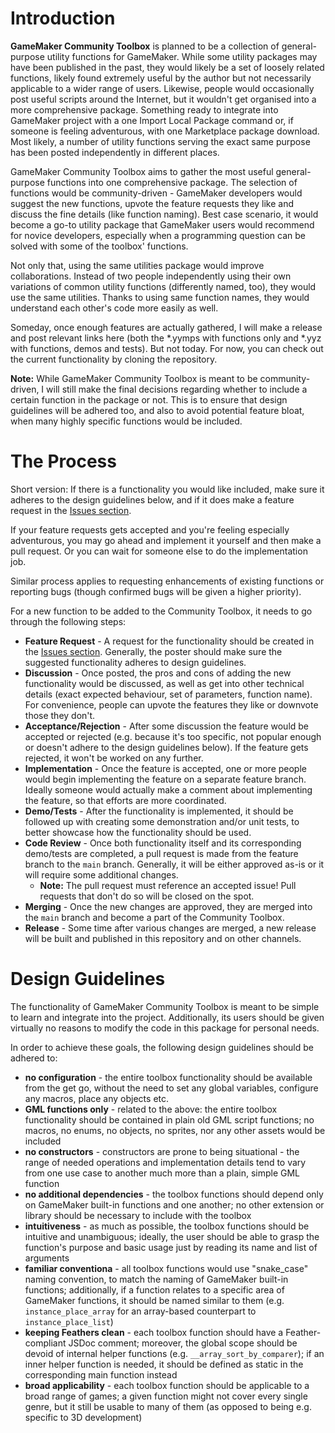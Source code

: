 # Introduction
**GameMaker Community Toolbox** is planned to be a collection of general-purpose utility functions for GameMaker. While some utility packages may have been published in the past, they would likely be a set of loosely related functions, likely found extremely useful by the author but not necessarily applicable to a wider range of users. Likewise, people would occasionally post useful scripts around the Internet, but it wouldn't get organised into a more comprehensive package. Something ready to integrate into GameMaker project with a one Import Local Package command or, if someone is feeling adventurous, with one Marketplace package download. Most likely, a number of utility functions serving the exact same purpose has been posted independently in different places.

GameMaker Community Toolbox aims to gather the most useful general-purpose functions into one comprehensive package. The selection of functions would be community-driven - GameMaker developers would suggest the new functions, upvote the feature requests they like and discuss the fine details (like function naming). Best case scenario, it would become a go-to utility package that GameMaker users would recommend for novice developers, especially when a programming question can be solved with some of the toolbox' functions.

Not only that, using the same utilities package would improve collaborations. Instead of two people independently using their own variations of common utility functions (differently named, too), they would use the same utilities. Thanks to using same function names, they would understand each other's code more easily as well.

Someday, once enough features are actually gathered, I will make a release and post relevant links here (both the \*.yymps with functions only and \*.yyz with functions, demos and tests). But not today. For now, you can check out the current functionality by cloning the repository.

**Note:** While GameMaker Community Toolbox is meant to be community-driven, I will still make the final decisions regarding whether to include a certain function in the package or not. This is to ensure that design guidelines will be adhered too, and also to avoid potential feature bloat, when many highly specific functions would be included.

# The Process

Short version: If there is a functionality you would like included, make sure it adheres to the design guidelines below, and if it does make a feature request in the [Issues section](https://github.com/Alphish/gm-community-toolbox/issues).

If your feature requests gets accepted and you're feeling especially adventurous, you may go ahead and implement it yourself and then make a pull request. Or you can wait for someone else to do the implementation job.

Similar process applies to requesting enhancements of existing functions or reporting bugs (though confirmed bugs will be given a higher priority).

For a new function to be added to the Community Toolbox, it needs to go through the following steps:
- **Feature Request** - A request for the functionality should be created in the [Issues section](https://github.com/Alphish/gm-community-toolbox/issues). Generally, the poster should make sure the suggested functionality adheres to design guidelines.
- **Discussion** - Once posted, the pros and cons of adding the new functionality would be discussed, as well as get into other technical details (exact expected behaviour, set of parameters, function name). For convenience, people can upvote the features they like or downvote those they don't.
- **Acceptance/Rejection** - After some discussion the feature would be accepted or rejected (e.g. because it's too specific, not popular enough or doesn't adhere to the design guidelines below). If the feature gets rejected, it won't be worked on any further.
- **Implementation** - Once the feature is accepted, one or more people would begin implementing the feature on a separate feature branch. Ideally someone would actually make a comment about implementing the feature, so that efforts are more coordinated.
- **Demo/Tests** - After the functionality is implemented, it should be followed up with creating some demonstration and/or unit tests, to better showcase how the functionality should be used.
- **Code Review** - Once both functionality itself and its corresponding demo/tests are completed, a pull request is made from the feature branch to the `main` branch. Generally, it will be either approved as-is or it will require some additional changes.
  - **Note:** The pull request must reference an accepted issue! Pull requests that don't do so will be closed on the spot.
- **Merging** - Once the new changes are approved, they are merged into the `main` branch and become a part of the Community Toolbox.
- **Release** - Some time after various changes are merged, a new release will be built and published in this repository and on other channels.

# Design Guidelines
The functionality of GameMaker Community Toolbox is meant to be simple to learn and integrate into the project. Additionally, its users should be given virtually no reasons to modify the code in this package for personal needs.

In order to achieve these goals, the following design guidelines should be adhered to:
- **no configuration** - the entire toolbox functionality should be available from the get go, without the need to set any global variables, configure any macros, place any objects etc.
- **GML functions only** - related to the above: the entire toolbox functionality should be contained in plain old GML script functions; no macros, no enums, no objects, no sprites, nor any other assets would be included
- **no constructors** - constructors are prone to being situational - the range of needed operations and implementation details tend to vary from one use case to another much more than a plain, simple GML function
- **no additional dependencies** - the toolbox functions should depend only on GameMaker built-in functions and one another; no other extension or library should be necessary to include with the toolbox
- **intuitiveness** - as much as possible, the toolbox functions should be intuitive and unambiguous; ideally, the user should be able to grasp the function's purpose and basic usage just by reading its name and list of arguments
- **familiar conventiona** - all toolbox functions would use "snake_case" naming convention, to match the naming of GameMaker built-in functions; additionally, if a function relates to a specific area of GameMaker functions, it should be named similar to them (e.g. `instance_place_array` for an array-based counterpart to `instance_place_list`)
- **keeping Feathers clean** - each toolbox function should have a Feather-compliant JSDoc comment; moreover, the global scope should be devoid of internal helper functions (e.g. `__array_sort_by_comparer`); if an inner helper function is needed, it should be defined as static in the corresponding main function instead
- **broad applicability** - each toolbox function should be applicable to a broad range of games; a given function might not cover every single genre, but it still be usable to many of them (as opposed to being e.g. specific to 3D development)
